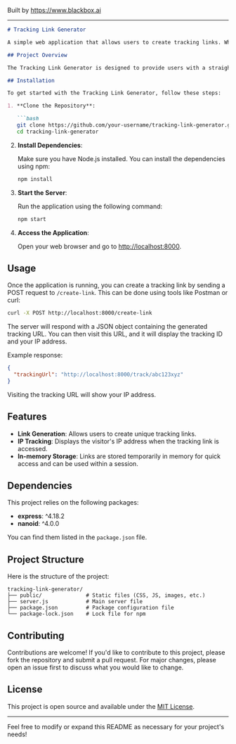 
Built by https://www.blackbox.ai

---

```markdown
# Tracking Link Generator

A simple web application that allows users to create tracking links. When a user accesses a tracking link, their IP address is displayed on the page. Built using Node.js and Express.

## Project Overview

The Tracking Link Generator is designed to provide users with a straightforward method to generate unique tracking URLs. These links can be shared and used to monitor access, providing the user's IP address when triggered. This application leverages the `nanoid` package to create short, unique IDs for each tracking link.

## Installation

To get started with the Tracking Link Generator, follow these steps:

1. **Clone the Repository**:

   ```bash
   git clone https://github.com/your-username/tracking-link-generator.git
   cd tracking-link-generator
   ```

2. **Install Dependencies**:

   Make sure you have Node.js installed. You can install the dependencies using npm:

   ```bash
   npm install
   ```

3. **Start the Server**:

   Run the application using the following command:

   ```bash
   npm start
   ```

4. **Access the Application**:

   Open your web browser and go to [http://localhost:8000](http://localhost:8000).

## Usage

Once the application is running, you can create a tracking link by sending a POST request to `/create-link`. This can be done using tools like Postman or curl:

```bash
curl -X POST http://localhost:8000/create-link
```

The server will respond with a JSON object containing the generated tracking URL. You can then visit this URL, and it will display the tracking ID and your IP address.

Example response:

```json
{
  "trackingUrl": "http://localhost:8000/track/abc123xyz"
}
```

Visiting the tracking URL will show your IP address.

## Features

- **Link Generation**: Allows users to create unique tracking links.
- **IP Tracking**: Displays the visitor's IP address when the tracking link is accessed.
- **In-memory Storage**: Links are stored temporarily in memory for quick access and can be used within a session.

## Dependencies

This project relies on the following packages:

- **express**: ^4.18.2
- **nanoid**: ^4.0.0

You can find them listed in the `package.json` file.

## Project Structure

Here is the structure of the project:

```
tracking-link-generator/
├── public/              # Static files (CSS, JS, images, etc.)
├── server.js            # Main server file
├── package.json         # Package configuration file
└── package-lock.json    # Lock file for npm
```

## Contributing

Contributions are welcome! If you'd like to contribute to this project, please fork the repository and submit a pull request. For major changes, please open an issue first to discuss what you would like to change.

## License

This project is open source and available under the [MIT License](LICENSE).

---

Feel free to modify or expand this README as necessary for your project's needs!
```